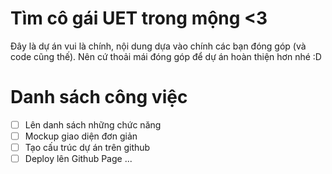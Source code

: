 # Tìm cô gái UET trong mộng <3
Đây là dự án vui là chính, nội dung dựa vào chính các bạn đóng góp (và code cũng thế). Nên cứ thoải mái đóng góp để dự án hoàn thiện hơn nhé :D

# Danh sách công việc
- [ ] Lên danh sách những chức năng
- [ ] Mockup giao diện đơn giản
- [ ] Tạo cấu trúc dự án trên github
- [ ] Deploy lên Github Page
...
